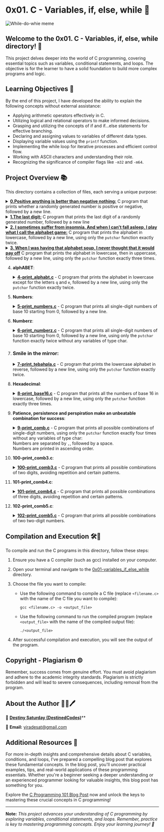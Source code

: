 # 0x01. C - Variables, if, else, while 🔁

![While-do-whie meme](https://github.com/DestinedCodes/alx-low_level_programming/assets/84413505/292552ec-22f3-48c7-8ef1-df3c85cbbd7c)

## Welcome to the 0x01. C - Variables, if, else, while directory! 🌟

This project delves deeper into the world of C programming, covering essential topics such as variables, conditional statements, and loops. The objective is for the learner to have a solid foundation to build more complex programs and logic.

## Learning Objectives 🧠

By the end of this project, I have developed the ability to explain the following concepts without external assistance:

- Applying arithmetic operators effectively in C.
- Utilizing logical and relational operators to make informed decisions.
- Grasping and utilizing the concepts of if and if...else statements for effective branching.
- Declaring and assigning values to variables of different data types.
- Displaying variable values using the `printf` function.
- Implementing the while loop for iterative processes and efficient control flow.
- Working with ASCII characters and understanding their role.
- Recognizing the significance of compiler flags like `-m32` and `-m64`.


## Project Overview 📚

This directory contains a collection of files, each serving a unique purpose:

<details>
<summary>
	<strong><a href="./0-positive_or_negative.c">0.Positive anything is better than negative nothing:</a></strong>
	C program that prints whether a randomly generated number is positive or negative, followed by a new line.
</summary>
<br/>

- Completion of <a href="https://github.com/holbertonschool/0x01.c/blob/master/0-positive_or_negative_c">this source code</a>.</li>
- Stores a different random number every time the program is run.</li>
- Prints the number followed by `is positive` if the number is greater than 0,
  `is zero` if the number is zero, or `is negative` if the number is less than 0.

**Test Cases:**
```sh
$ gcc -Wall -pedantic -Werror -Wextra -std=gnu89 0-positive_or_negative.c -o 0-positive_or_negative
$ ./0-positive_or_negative
-520693284 is negative
$ ./0-positive_or_negative
-973398895 is negative
$ ./0-positive_or_negative
-199220452 is negative
$ ./0-positive_or_negative
561319348 is positive
$ ./0-positive_or_negative
561319348 is positive
$ ./0-positive_or_negative
266853958 is positive
$ ./0-positive_or_negative
-48147767 is negative
$ ./0-positive_or_negative
0 is zero
```
</details>

<details>
<summary>
	<strong><a href="./1-last_digit.c">1.The last digit:</a></strong>
	C program that prints the last digit of a randomly generated number, followed by a new line
</summary>
<br>
	
- Completion of [this source code](https://github.com/holbertonschool/0x01.c/blob/master/1-last_digit_c).
- Stores a different value every time the program is run.
- Prints the string `Last digit of` [number] `is` [last_digit] `and is` followed by `greater than 5` if the digit is greater than 5, `0` if the digit is 0, or `less than 6 and not 0` if the digit is less than 6 and not 0.

**Test Cases**
```sh
$ gcc -Wall -pedantic -Werror -Wextra -std=gnu89 1-last_digit.c -o 1-last_digit
$ ./1-last_digit
Last digit of 629438752 is 2 and is less than 6 and not 0
$ ./1-last_digit
Last digit of -748255693 is -3 and is less than 6 and not 0
```
</details>

<details>
<summary>
	<strong><a href="./2-print_alphabet.c">2. I sometimes suffer from insomnia. And when I can't fall asleep, I play what I call the alphabet game:</a></strong>
	C program that prints the alphabet in lowercase, followed by a new line, using only the <code>putchar</code> function exactly twice.
</summary>
<br>

**Test Cases**
```sh
$ gcc -Wall -pedantic -Werror -Wextra -std=gnu89 2-print_alphabet.c -o 2-print_alphabet
$ ./2-print_alphabet
abcdefghijklmnopqrstuvwxyz
```
</details>

<details>
<summary>
	<strong><a href="./3-print_alphabets.c">3. When I was having that alphabet soup, I never thought that it would pay off</a></strong>
	C program that prints the alphabet in lowercase, then in uppercase, followed by a new line, using only the <code>putchar</code> function exactly three times.
</summary>
<br>

**Test Cases**
```sh
$ gcc -Wall -pedantic -Werror -Wextra -std=gnu89 3-print_alphabets.c -o 3-print_alphabets
$ ./3-print_alphabets | cat -e
abcdefghijklmnopqrstuvwxyzABCDEFGHIJKLMNOPQRSTUVWXYZ$
```
</details>

4. <strong>alphABET</strong>:
	<details>
   <summary><strong><a href="./4-print_alphabt.c">4-print_alphabt.c</a></strong> - C program that prints the alphabet in lowercase except for the letters <code>q</code> and <code>e</code>, followed by a new line, using only the <code>putchar</code> function exactly twice.</summary>
   <br>
   <strong>Test Cases:</strong>
   <pre>
   $ gcc -Wall -pedantic -Werror -Wextra -std=gnu89 4-print_alphabt.c -o 4-print_alphabt
   $ ./4-print_alphabt
   abcdfghijklmnoprstuvwxyz
   $ ./4-print_alphabt | grep [eq]
   $
   </pre>
	</details>

5. <strong>Numbers</strong>:
	<details>
	<summary><strong><a href="./5-print_numbers.c">5-print_numbers.c</a></strong> - C program that prints all single-digit numbers of base 10 starting from 0, followed by a new line.</summary>
	<br>
	<strong>Test Cases:</strong>
	<pre>
	$ gcc -Wall -pedantic -Werror -Wextra -std=gnu89 5-print_numbers.c -o 5-print_numbers
	$ ./5-print_numbers
	0123456789
	</pre>
	</details>

6. <strong>Numberz</strong>:
	<details>
	<summary><strong><a href="./6-print_numberz.c">6-print_numberz.c</a></strong> - C program that prints all single-digit numbers of base 10 starting from 0, followed by a new line, using only the <code>putchar</code> function exactly twice without any variables of type char.</summary>
	<br>
	<strong>Test Cases:</strong>
	<pre>
	$ gcc -Wall -pedantic -Werror -Wextra -std=gnu89 6-print_numberz.c -o 6-print_numberz
	$ ./6-print_numberz
	0123456789
	</pre>
	</details>

7. <h3><strong>Smile in the mirror</strong>:</h3>
	<details>
	<summary><strong><a href="./7-print_tebahpla.c">7-print_tebahpla.c</a></strong> - C program that prints the lowercase alphabet in reverse, followed by a new line, using only the <code>putchar</code> function exactly twice.</summary>
	<br>
	<strong>Test Cases:</strong>
	<pre>
	$ gcc -Wall -pedantic -Werror -Wextra -std=gnu89 7-print_tebahpla.c -o 7-print_tebahpla
	$ ./7-print_tebahpla
	zyxwvutsrqponmlkjihgfedcba
	</pre>
	</details>

8. <strong>Hexadecimal</strong>:
	<details>
	<summary><strong><a href="./8-print_base16.c">8-print_base16.c</a></strong> - C program that prints all the numbers of base 16 in lowercase, followed by a new line, using only the <code>putchar</code> function exactly three times.</summary>
	<br>
	<strong>Test Cases:</strong>
	<pre>
	$ gcc -Wall -pedantic -Werror -Wextra -std=gnu89 8-print_base16.c -o 8-print_base16
	$ ./8-print_base16
	0123456789abcdef
	</pre>
</details>

9. <strong>Patience, persistence and perspiration make an unbeatable combination for success</strong>:
	<details>
	<summary><strong><a href="./9-print_comb.c">9-print_comb.c</a></strong> - C program that prints all possible combinations of single-digit numbers, using only the <code>putchar</code> function exactly four times without any variables of type char:<br>Numbers are separated by <code>,</code>, followed by a space.<br>Numbers are printed in ascending order.</summary>
	<br>
	<strong>Test Cases:</strong>
	<pre>
	$ gcc -Wall -pedantic -Werror -Wextra -std=gnu89 9-print_comb.c -o 9-print_comb
	$ ./9-print_comb | cat -e
	0, 1, 2, 3, 4, 5, 6, 7, 8, 9$
	</pre>
	</details>

10. <strong>100-print_comb3.c</strong>:
	<details>
	<summary><strong><a href="./100-print_comb3.c">100-print_comb3.c</a></strong> - C program that prints all possible combinations of two digits, avoiding repetition and certain patterns.</summary>
	<br>
	<strong>Test Cases:</strong>
	<pre>
	$ gcc -Wall -pedantic -Werror -Wextra -std=gnu89 100-print_comb3.c -o 100-print_comb3
	$ ./100-print_comb3
	01, 02, 03, 04, 05, 06, 07, 08, 09, 12, 13, 14, 15, 16, 17, 18, 19, 23, 24, 25, 26, 27, 28, 29, 34, 35, 36, 37, 38, 39, 45, 46, 47, 48, 49, 56, 57, 58, 59, 67, 68, 69, 78, 79, 89
	</pre>
	</details>

11. <strong>101-print_comb4.c</strong>:
	<details>
	<summary><strong><a href="./101-print_comb4.c">101-print_comb4.c</a></strong> - C program that prints all possible combinations of three digits, avoiding repetition and certain patterns.</summary>
	<br>
	<strong>Test Cases:</strong>
	<pre>
	$ gcc -Wall -pedantic -Werror -Wextra -std=gnu89 101-print_comb4.c -o 101-print_comb4
	$ ./101-print_comb4
	012, 013, 014, 015, 016, 017, 018, 019, 023, 024, 025, 026, 027, 028, 029, 034, 035, 036, 037, 038, 039, 045, 046, 047, 048, 049, 056, 057, 058, 059, 067, 068, 069, 078, 079, 089, 123, 124, 125, 126, 127, 128, 129, 134, 135, 136, 137, 138, 139, 145, 146, 147, 148, 149, 156, 157, 158, 159, 167, 168, 169, 178, 179, 189, 234, 235, 236, 237, 238, 239, 245, 246, 247, 248, 249, 256, 257, 258, 259, 267, 268, 269, 278, 279, 289, 345, 346, 347, 348, 349, 356, 357, 358, 359, 367, 368, 369, 378, 379, 389, 456, 457, 458, 459, 467, 468, 469, 478, 479, 489, 567, 568, 569, 578, 579, 589, 678, 679, 689, 789
	</pre>
	</details>

12. <strong>102-print_comb5.c</strong>:
	<details>
	<summary><strong><a href="./102-print_comb5.c">102-print_comb5.c</a></strong> - C program that prints all possible combinations of two two-digit numbers.</summary>
	<br>
	<strong>Test Cases:</strong>
	<pre>
	$ gcc -Wall -pedantic -Werror -Wextra -std=gnu89 102-print_comb5.c -o 102-print_comb5
	$ ./102-print_comb5
	00 01, 00 02, 00 03, ..., 98 99
	</pre>
	</details>

## Compilation and Execution 🛠️🔧

To compile and run the C programs in this directory, follow these steps:

1. Ensure you have a C compiler (such as gcc) installed on your computer.

2. Open your terminal and navigate to the [0x01-variables_if_else_while](./) directory.

3. Choose the file you want to compile:

   - Use the following command to compile a C file (replace `<filename.c>` with the name of the C file you want to compile):
     ```
     gcc <filename.c> -o <output_file>
     ```

   - Use the following command to run the compiled program (replace `<output_file>` with the name of the compiled output file):
     ```
     ./<output_file>
     ```

4. After successful compilation and execution, you will see the output of the program.

## Copyright - Plagiarism ©

Remember, success comes from genuine effort. You must avoid plagiarism and adhere to the academic integrity standards. Plagiarism is strictly forbidden and will lead to severe consequences, including removal from the program.

## About the Author 👨‍💻🖊

👤 [**Destiny Saturday (DestinedCodes)**](https://github.com/DestinedCodes/)**

📧 **Email:** yiradesat@gmail.com

## Additional Resources 📖

For more in-depth insights and comprehensive details about C variables, conditions, and loops, I've prepared a compelling blog post that explores these fundamental concepts. In the blog post, you'll uncover practical examples, tips, and real-world applications of these programming essentials. Whether you're a beginner seeking a deeper understanding or an experienced programmer looking for valuable insights, this blog post has something for you.

Explore the [C Programming 101 Blog Post](https://blog.destinedcodes.me/c-programming-101) now and unlock the keys to mastering these crucial concepts in C programming!

---

**Note:** *This project advances your understanding of C programming by exploring variables, conditional statements, and loops. Remember, practice is key to mastering programming concepts. Enjoy your learning journey! 🚀*
